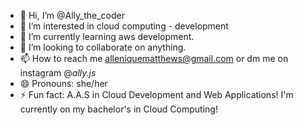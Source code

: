 - 👋 Hi, I’m @Ally_the_coder
- 👀 I’m interested in cloud computing - development
- 🌱 I’m currently learning aws development.
- 💞️ I’m looking to collaborate on anything.
- 📫 How to reach me alleniquematthews@gmail.com or dm me on instagram @_ally.js_
- 😄 Pronouns: she/her
- ⚡ Fun fact: A.A.S in Cloud Development and Web Applications! I'm currently on my bachelor's in Cloud Computing!
<!---
AlleniqueM/AlleniqueM is a ✨ special ✨ repository because its `README.md` (this file) appears on your GitHub profile.
You can click the Preview link to take a look at your changes.
--->
